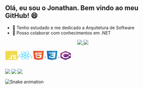 ## Olá, eu sou o Jonathan. Bem vindo ao meu GitHub! 😄

- 🌱 Tenho estudado e me dedicado a Arquitetura de Software
- 🤔 Posso colaborar com conhecimentos em .NET

<div align="center">
  <a href="https://github.com/jonathandvv">
  <img height="180em" src="https://github-readme-stats.vercel.app/api?username=jonathandvv&show_icons=true&theme=dark&include_all_commits=true&count_private=true"/>
  <img height="180em" src="https://github-readme-stats.vercel.app/api/top-langs/?username=jonathandvv&layout=compact&langs_count=7&theme=dark"/>
</div>
<div style="display: inline_block"><br>
  <img align="center" alt="Jonathan-Js" height="30" width="40" src="https://raw.githubusercontent.com/devicons/devicon/master/icons/javascript/javascript-plain.svg">
  <img align="center" alt="Jonathan-React" height="30" width="40" src="https://raw.githubusercontent.com/devicons/devicon/master/icons/react/react-original.svg">
  <img align="center" alt="Jonathan-HTML" height="30" width="40" src="https://raw.githubusercontent.com/devicons/devicon/master/icons/html5/html5-original.svg">
  <img align="center" alt="Jonathan-CSS" height="30" width="40" src="https://raw.githubusercontent.com/devicons/devicon/master/icons/css3/css3-original.svg">
  <img align="center" alt="Jonathan-Csharp" height="30" width="40" src="https://raw.githubusercontent.com/devicons/devicon/master/icons/csharp/csharp-original.svg">
</div>
  
  ##
 
<div> 
  <a href="" target="_blank"><img src="https://img.shields.io/badge/Discord-7289DA?style=for-the-badge&logo=discord&logoColor=white" target="_blank"></a> 
  <a href = "mailto:silvajonathan052@gmail.com"><img src="https://img.shields.io/badge/-Gmail-%23333?style=for-the-badge&logo=gmail&logoColor=white" target="_blank"></a>
  <a href="https://www.linkedin.com/in/jonatsilva" target="_blank"><img src="https://img.shields.io/badge/-LinkedIn-%230077B5?style=for-the-badge&logo=linkedin&logoColor=white" target="_blank"></a> 
 
  ![Snake animation](https://github.com/jonathandvv/jonathandvv/blob/output/github-contribution-grid-snake.svg)
 
</div>


